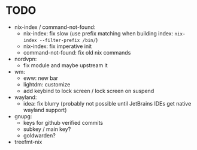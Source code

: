 # TODO

- nix-index / command-not-found:
  - nix-index: fix slow (use prefix matching when building index:
    `nix-index --filter-prefix /bin/`)
  - nix-index: fix imperative init
  - command-not-found: fix old nix commands
- nordvpn:
  - fix module and maybe upstream it
- wm:
  - eww: new bar
  - lightdm: customize
  - add keybind to lock screen / lock screen on suspend
- wayland:
  - idea: fix blurry
    (probably not possible until JetBrains IDEs get native wayland support)
- gnupg:
  - keys for github verified commits
  - subkey / main key?
  - goldwarden?
- treefmt-nix
